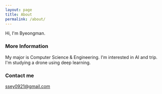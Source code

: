 ```yaml
---
layout: page
title: About
permalink: /about/
---
```


Hi, I'm Byeongman.

### More Information

My major is Computer Science & Engineering.
I'm interested in AI and trip.
I'm studying a drone using deep learning.

### Contact me

[ssey0921@gmail.com](mailto:email@domain.com)
